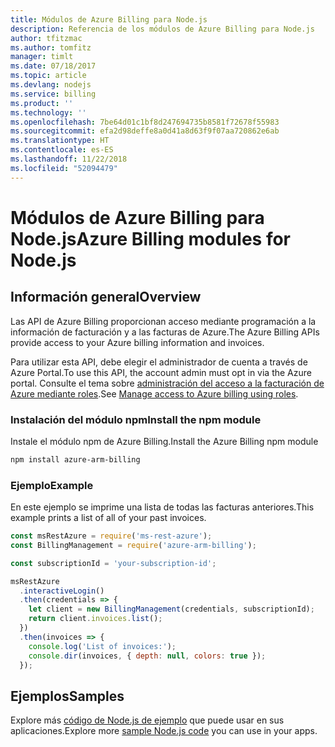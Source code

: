 ```yaml
---
title: Módulos de Azure Billing para Node.js
description: Referencia de los módulos de Azure Billing para Node.js
author: tfitzmac
ms.author: tomfitz
manager: timlt
ms.date: 07/18/2017
ms.topic: article
ms.devlang: nodejs
ms.service: billing
ms.product: ''
ms.technology: ''
ms.openlocfilehash: 7be64d01c1bf8d247694735b8581f72678f55983
ms.sourcegitcommit: efa2d98deffe8a0d41a8d63f9f07aa720862e6ab
ms.translationtype: HT
ms.contentlocale: es-ES
ms.lasthandoff: 11/22/2018
ms.locfileid: "52094479"
---
```

# <a name="azure-billing-modules-for-nodejs"></a><span data-ttu-id="94087-103">Módulos de Azure Billing para Node.js</span><span class="sxs-lookup"><span data-stu-id="94087-103">Azure Billing modules for Node.js</span></span>

## <a name="overview"></a><span data-ttu-id="94087-104">Información general</span><span class="sxs-lookup"><span data-stu-id="94087-104">Overview</span></span>
<span data-ttu-id="94087-105">Las API de Azure Billing proporcionan acceso mediante programación a la información de facturación y a las facturas de Azure.</span><span class="sxs-lookup"><span data-stu-id="94087-105">The Azure Billing APIs provide access to your Azure billing information and invoices.</span></span>

<span data-ttu-id="94087-106">Para utilizar esta API, debe elegir el administrador de cuenta a través de Azure Portal.</span><span class="sxs-lookup"><span data-stu-id="94087-106">To use this API, the account admin must opt in via the Azure portal.</span></span> <span data-ttu-id="94087-107">Consulte el tema sobre [administración del acceso a la facturación de Azure mediante roles](https://docs.microsoft.com/azure/billing/billing-manage-access).</span><span class="sxs-lookup"><span data-stu-id="94087-107">See [Manage access to Azure billing using roles](https://docs.microsoft.com/azure/billing/billing-manage-access).</span></span>

### <a name="install-the-npm-module"></a><span data-ttu-id="94087-108">Instalación del módulo npm</span><span class="sxs-lookup"><span data-stu-id="94087-108">Install the npm module</span></span> 

<span data-ttu-id="94087-109">Instale el módulo npm de Azure Billing.</span><span class="sxs-lookup"><span data-stu-id="94087-109">Install the Azure Billing npm module</span></span> 

```bash
npm install azure-arm-billing
```
### <a name="example"></a><span data-ttu-id="94087-110">Ejemplo</span><span class="sxs-lookup"><span data-stu-id="94087-110">Example</span></span> 
 
<span data-ttu-id="94087-111">En este ejemplo se imprime una lista de todas las facturas anteriores.</span><span class="sxs-lookup"><span data-stu-id="94087-111">This example prints a list of all of your past invoices.</span></span>
 
```javascript 
const msRestAzure = require('ms-rest-azure');
const BillingManagement = require('azure-arm-billing');

const subscriptionId = 'your-subscription-id';

msRestAzure
  .interactiveLogin()
  .then(credentials => {
    let client = new BillingManagement(credentials, subscriptionId);
    return client.invoices.list();
  })
  .then(invoices => {
    console.log('List of invoices:');
    console.dir(invoices, { depth: null, colors: true });
  });
``` 


## <a name="samples"></a><span data-ttu-id="94087-112">Ejemplos</span><span class="sxs-lookup"><span data-stu-id="94087-112">Samples</span></span>

<span data-ttu-id="94087-113">Explore más [código de Node.js de ejemplo](https://azure.microsoft.com/resources/samples/?platform=nodejs) que puede usar en sus aplicaciones.</span><span class="sxs-lookup"><span data-stu-id="94087-113">Explore more [sample Node.js code](https://azure.microsoft.com/resources/samples/?platform=nodejs) you can use in your apps.</span></span>

